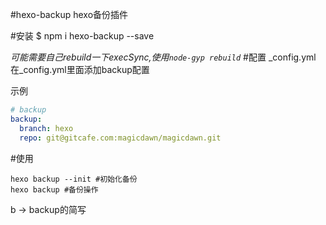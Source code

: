 #hexo-backup
hexo备份插件

#安装
	$ npm i hexo-backup --save
	
	

*可能需要自己rebuild一下execSync,使用`node-gyp rebuild`*
#配置 _config.yml
在_config.yml里面添加backup配置


示例
```yaml
# backup
backup:
  branch: hexo
  repo: git@gitcafe.com:magicdawn/magicdawn.git
```

#使用
```shell
hexo backup --init #初始化备份
hexo backup #备份操作
```

b -> backup的简写